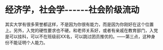 # 经济学，社会学------社会阶级流动
其实大学有很多荣誉都这样，不是因为你很有能力，而是因为你刚好在这个位置上。另外，入党的硬性要求也不硬。和老师关系好，或者有亲戚在教育部门，入党是可以挂科，可以不在班级前XX名，可以跳过团员推优的。——第三点，这种身份不能证明个人能力。
 